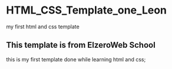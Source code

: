 # HTML_CSS_Template_one_Leon
my first html and css template 

## This template is from ElzeroWeb School
this is my first template done while learning html and css;
